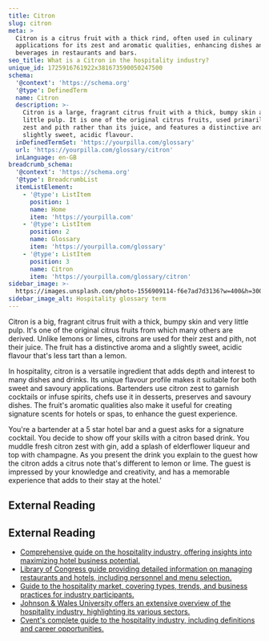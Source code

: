 ```yaml
---
title: Citron
slug: citron
meta: >
  Citron is a citrus fruit with a thick rind, often used in culinary
  applications for its zest and aromatic qualities, enhancing dishes and
  beverages in restaurants and bars.
seo_title: What is a Citron in the hospitality industry?
unique_id: 1725916761922x381673590050247500
schema:
  '@context': 'https://schema.org'
  '@type': DefinedTerm
  name: Citron
  description: >-
    Citron is a large, fragrant citrus fruit with a thick, bumpy skin and very
    little pulp. It is one of the original citrus fruits, used primarily for its
    zest and pith rather than its juice, and features a distinctive aroma with a
    slightly sweet, acidic flavour.
  inDefinedTermSet: 'https://yourpilla.com/glossary'
  url: 'https://yourpilla.com/glossary/citron'
  inLanguage: en-GB
breadcrumb_schema:
  '@context': 'https://schema.org'
  '@type': BreadcrumbList
  itemListElement:
    - '@type': ListItem
      position: 1
      name: Home
      item: 'https://yourpilla.com'
    - '@type': ListItem
      position: 2
      name: Glossary
      item: 'https://yourpilla.com/glossary'
    - '@type': ListItem
      position: 3
      name: Citron
      item: 'https://yourpilla.com/glossary/citron'
sidebar_image: >-
  https://images.unsplash.com/photo-1556909114-f6e7ad7d3136?w=400&h=300&fit=crop&auto=format
sidebar_image_alt: Hospitality glossary term
---
```


Citron is a big, fragrant citrus fruit with a thick, bumpy skin and very little pulp. It's one of the original citrus fruits from which many others are derived. Unlike lemons or limes, citrons are used for their zest and pith, not their juice. The fruit has a distinctive aroma and a slightly sweet, acidic flavour that's less tart than a lemon.

In hospitality, citron is a versatile ingredient that adds depth and interest to many dishes and drinks. Its unique flavour profile makes it suitable for both sweet and savoury applications. Bartenders use citron zest to garnish cocktails or infuse spirits, chefs use it in desserts, preserves and savoury dishes. The fruit's aromatic qualities also make it useful for creating signature scents for hotels or spas, to enhance the guest experience.

You're a bartender at a 5 star hotel bar and a guest asks for a signature cocktail. You decide to show off your skills with a citron based drink. You muddle fresh citron zest with gin, add a splash of elderflower liqueur and top with champagne. As you present the drink you explain to the guest how the citron adds a citrus note that's different to lemon or lime. The guest is impressed by your knowledge and creativity, and has a memorable experience that adds to their stay at the hotel.'

## External Reading



## External Reading

*   [Comprehensive guide on the hospitality industry, offering insights into maximizing hotel business potential.](https://www.siteminder.com/r/hospitality-industry/)
*   [Library of Congress guide providing detailed information on managing restaurants and hotels, including personnel and menu selection.](https://guides.loc.gov/hospitality-restaurants-hotels/history/manuals)
*   [Guide to the hospitality market, covering types, trends, and business practices for industry participants.](https://www.biscred.com/guides/hospitality)
*   [Johnson & Wales University offers an extensive overview of the hospitality industry, highlighting its various sectors.](https://online.jwu.edu/blog/your-comprehensive-guide-hospitality-industry/)
*   [Cvent's complete guide to the hospitality industry, including definitions and career opportunities.](https://www.cvent.com/en/blog/hospitality/what-is-the-hospitality-industry)
